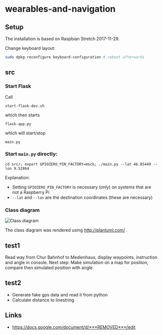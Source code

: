 # wearables-and-navigation

## Setup

The installation is based on Raspbian Stretch 2017-11-29.

Change keyboard layout:

```bash
sudo dpkg-reconfigure keyboard-configuration # reboot afterwards
```

## src

### Start Flask

Call

    start-flask-dev.sh

which then starts

    flask-app.py

which will start/stop

    main.py

### Start `main.py` directly:

    cd src/; export GPIOZERO_PIN_FACTORY=mock; ./main.py --lat 46.85449 --lon 9.52864

Explanation:

- Setting `GPIOZERO_PIN_FACTORY` is necessary (only) on systems that are not a Raspberry Pi
- `--lat` and `--lon` are the destination coordinates (these are necessary)

### Class diagram

![Class diagram](https://raw.githubusercontent.com/htwchur/wearables-and-navigation/master/doc/klassendiagramm.png?token=AEgeBcwyK-BGEYOd-_7Hbdl9AD3iPqvnks5bENfjwA%3D%3D "Class diagram")

The class diagram was rendered using http://plantuml.com/ .

## test1

Read way from Chur Bahnhof to Medienhaus, display waypoints, instruction and angle in console.
Next step: Make simulation on a map for position, compare then simulated position with angle.

## test2

- Generate fake gps data and read it from python
- Calculate distance to linestring

## Links

- https://docs.google.com/document/d/***REMOVED***/edit
